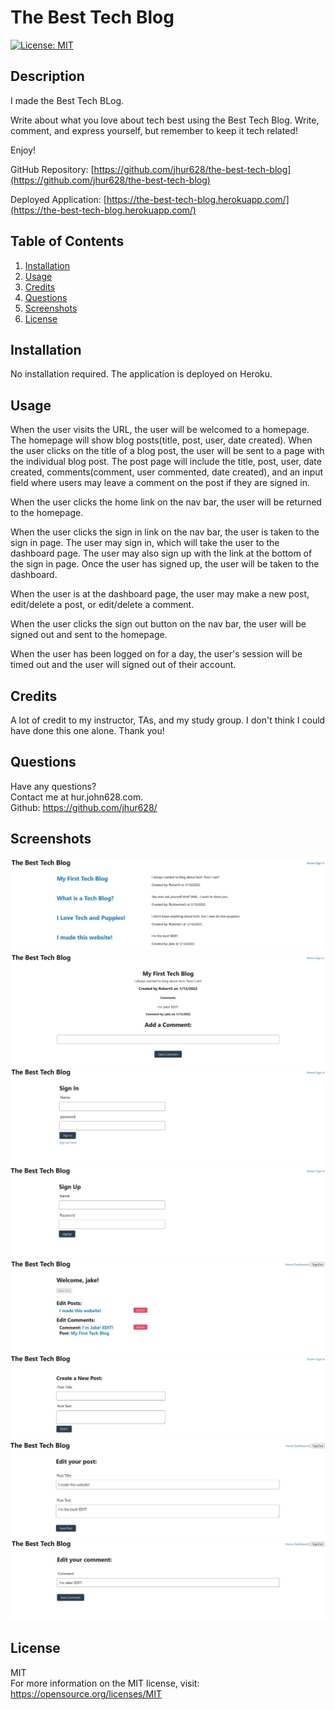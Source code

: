 # The Best Tech Blog

[![License: MIT](https://img.shields.io/badge/License-MIT-yellow.svg)](https://opensource.org/licenses/MIT)

## Description
I made the Best Tech BLog.

Write about what you love about tech best using the Best Tech Blog. Write, comment, and express yourself, but remember to keep it tech related!

Enjoy!

GitHub Repository: [https://github.com/jhur628/the-best-tech-blog](https://github.com/jhur628/the-best-tech-blog)

Deployed Application: [https://the-best-tech-blog.herokuapp.com/](https://the-best-tech-blog.herokuapp.com/)

## Table of Contents
1. [Installation](#Installation)
2. [Usage](#Usage)
3. [Credits](#Credits)
4. [Questions](#Questions)
5. [Screenshots](#Screenshots)
6. [License](#License)

## Installation
No installation required. The application is deployed on Heroku.
## Usage
When the user visits the URL, the user will be welcomed to a homepage. The homepage will show blog posts(title, post, user, date created). When the user clicks on the title of a blog post, the user will be sent to a page with the individual blog post. The post page will include the title, post, user, date created, comments(comment, user commented, date created), and an input field where users may leave a comment on the post if they are signed in.

When the user clicks the home link on the nav bar, the user will be returned to the homepage.

When the user clicks the sign in link on the nav bar, the user is taken to the sign in page. The user may sign in, which will take the user to the dashboard page. The user may also sign up with the link at the bottom of the sign in page. Once the user has signed up, the user will be taken to the dashboard.

When the user is at the dashboard page, the user may make a new post, edit/delete a post, or edit/delete a comment.

When the user clicks the sign out button on the nav bar, the user will be signed out and sent to the homepage.

When the user has been logged on for a day, the user's session will be timed out and the user will signed out of their account.
## Credits
A lot of credit to my instructor, TAs, and my study group. I don't think I could have done this one alone. Thank you!
## Questions
Have any questions? <br/>
Contact me at hur.john628.com. <br/>
Github: https://github.com/jhur628/ <br/>
## Screenshots
![The Best Tech Blog Homepage](./assets/homepage.jpg)
![The Best Tech Blog Blog](./assets/blog.jpg)
![The Best Tech Blog Sign in](./assets/signin.jpg)
![The Best Tech Blog Sign up](./assets/signup.jpg)
![The Best Tech Blog Dashboard](./assets/dashboard.jpg)
![The Best Tech Blog Dew Post](./assets/newpost.jpg)
![The Best Tech Blog Edit Post](./assets/editpost.jpg)
![The Best Tech Blog Edit Comment](./assets/editcomment.jpg)

## License
MIT <br/> For more information on the MIT license, visit: https://opensource.org/licenses/MIT